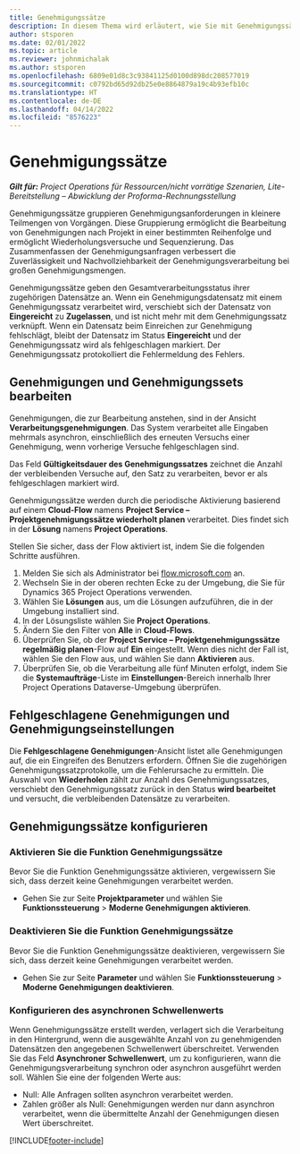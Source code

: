 ```yaml
---
title: Genehmigungssätze
description: In diesem Thema wird erläutert, wie Sie mit Genehmigungssätzen, Anforderungen und den Untergruppen dieser Vorgänge arbeiten.
author: stsporen
ms.date: 02/01/2022
ms.topic: article
ms.reviewer: johnmichalak
ms.author: stsporen
ms.openlocfilehash: 6809e01d8c3c93841125d0100d898dc208577019
ms.sourcegitcommit: c0792bd65d92db25e0e8864879a19c4b93efb10c
ms.translationtype: HT
ms.contentlocale: de-DE
ms.lasthandoff: 04/14/2022
ms.locfileid: "8576223"
---
```

# <a name="approval-sets"></a>Genehmigungssätze

_**Gilt für:** Project Operations für Ressourcen/nicht vorrätige Szenarien, Lite-Bereitstellung – Abwicklung der Proforma-Rechnungsstellung_

Genehmigungssätze gruppieren Genehmigungsanforderungen in kleinere Teilmengen von Vorgängen. Diese Gruppierung ermöglicht die Bearbeitung von Genehmigungen nach Projekt in einer bestimmten Reihenfolge und ermöglicht Wiederholungsversuche und Sequenzierung. Das Zusammenfassen der Genehmigungsanfragen verbessert die Zuverlässigkeit und Nachvollziehbarkeit der Genehmigungsverarbeitung bei großen Genehmigungsmengen.

Genehmigungssätze geben den Gesamtverarbeitungsstatus ihrer zugehörigen Datensätze an. Wenn ein Genehmigungsdatensatz mit einem Genehmigungssatz verarbeitet wird, verschiebt sich der Datensatz von **Eingereicht** zu **Zugelassen**, und ist nicht mehr mit dem Genehmigungssatz verknüpft. Wenn ein Datensatz beim Einreichen zur Genehmigung fehlschlägt, bleibt der Datensatz im Status **Eingereicht** und der Genehmigungssatz wird als fehlgeschlagen markiert. Der Genehmigungssatz protokolliert die Fehlermeldung des Fehlers.

## <a name="processing-approvals-and-approval-sets"></a>Genehmigungen und Genehmigungssets bearbeiten
Genehmigungen, die zur Bearbeitung anstehen, sind in der Ansicht **Verarbeitungsgenehmigungen**. Das System verarbeitet alle Eingaben mehrmals asynchron, einschließlich des erneuten Versuchs einer Genehmigung, wenn vorherige Versuche fehlgeschlagen sind.

Das Feld **Gültigkeitsdauer des Genehmigungssatzes** zeichnet die Anzahl der verbleibenden Versuche auf, den Satz zu verarbeiten, bevor er als fehlgeschlagen markiert wird.

Genehmigungssätze werden durch die periodische Aktivierung basierend auf einem **Cloud-Flow** namens **Project Service –  Projektgenehmigungssätze wiederholt planen** verarbeitet. Dies findet sich in der **Lösung** namens **Project Operations**. 

Stellen Sie sicher, dass der Flow aktiviert ist, indem Sie die folgenden Schritte ausführen.

1. Melden Sie sich als Administrator bei [flow.microsoft.com](https://powerautomate.microsoft.com) an.
2. Wechseln Sie in der oberen rechten Ecke zu der Umgebung, die Sie für Dynamics 365 Project Operations verwenden.
3. Wählen Sie **Lösungen** aus, um die Lösungen aufzuführen, die in der Umgebung installiert sind.
4. In der Lösungsliste wählen Sie **Project Operations**.
5. Ändern Sie den Filter von **Alle** in **Cloud-Flows**.
6. Überprüfen Sie, ob der **Project Service – Projektgenehmigungssätze regelmäßig planen**-Flow auf **Ein** eingestellt. Wenn dies nicht der Fall ist, wählen Sie den Flow aus, und wählen Sie dann **Aktivieren** aus.
7. Überprüfen Sie, ob die Verarbeitung alle fünf Minuten erfolgt, indem Sie die **Systemaufträge**-Liste im **Einstellungen**-Bereich innerhalb Ihrer Project Operations Dataverse-Umgebung überprüfen.

## <a name="failed-approvals-and-approval-sets"></a>Fehlgeschlagene Genehmigungen und Genehmigungseinstellungen
Die **Fehlgeschlagene Genehmigungen**-Ansicht listet alle Genehmigungen auf, die ein Eingreifen des Benutzers erfordern. Öffnen Sie die zugehörigen Genehmigungssatzprotokolle, um die Fehlerursache zu ermitteln.
Die Auswahl von **Wiederholen** zählt zur Anzahl des Genehmigungssatzes, verschiebt den Genehmigungssatz zurück in den Status **wird bearbeitet** und versucht, die verbleibenden Datensätze zu verarbeiten.

## <a name="configure-approval-sets"></a>Genehmigungssätze konfigurieren

### <a name="enable-the-approval-sets-feature"></a>Aktivieren Sie die Funktion Genehmigungssätze
Bevor Sie die Funktion Genehmigungssätze aktivieren, vergewissern Sie sich, dass derzeit keine Genehmigungen verarbeitet werden.

- Gehen Sie zur Seite **Projektparameter** und wählen Sie **Funktionssteuerung** > **Moderne Genehmigungen aktivieren**.

### <a name="turn-off-the-approval-sets-feature"></a>Deaktivieren Sie die Funktion Genehmigungssätze
Bevor Sie die Funktion Genehmigungssätze deaktivieren, vergewissern Sie sich, dass derzeit keine Genehmigungen verarbeitet werden.

- Gehen Sie zur Seite **Parameter** und wählen Sie **Funktionssteuerung** > **Moderne Genehmigungen deaktivieren**.

### <a name="configuring-the-asynchronous-threshold"></a>Konfigurieren des asynchronen Schwellenwerts 
Wenn Genehmigungssätze erstellt werden, verlagert sich die Verarbeitung in den Hintergrund, wenn die ausgewählte Anzahl von zu genehmigenden Datensätzen den angegebenen Schwellenwert überschreitet. Verwenden Sie das Feld **Asynchroner Schwellenwert**, um zu konfigurieren, wann die Genehmigungsverarbeitung synchron oder asynchron ausgeführt werden soll. Wählen Sie eine der folgenden Werte aus:

  - Null: Alle Anfragen sollten asynchron verarbeitet werden. 
  - Zahlen größer als Null: Genehmigungen werden nur dann asynchron verarbeitet, wenn die übermittelte Anzahl der Genehmigungen diesen Wert überschreitet.

[!INCLUDE[footer-include](../includes/footer-banner.md)]
